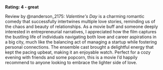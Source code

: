 **Rating: 4 - great**

Review by @nanderson_2175: *Valentine's Day* is a charming romantic comedy that successfully intertwines multiple love stories, reminding us of the chaos and beauty of relationships. As a movie buff and someone deeply interested in entrepreneurial narratives, I appreciated how the film captures the bustling life of individuals navigating both love and career aspirations in a big city, much like the balancing act of managing a startup while fostering personal connections. The ensemble cast brought a delightful energy that kept the pacing upbeat, making it an enjoyable watch. Perfect for a cozy evening with friends and some popcorn, this is a movie I’d happily recommend to anyone looking to embrace the lighter side of love.
